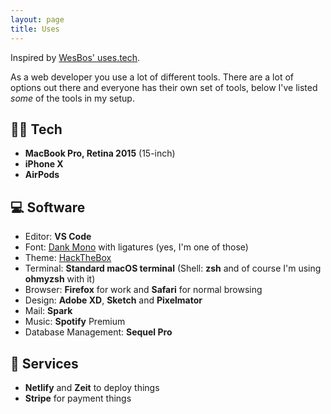 ```yaml
---
layout: page
title: Uses
---
```


Inspired by [WesBos' uses.tech](https://uses.tech).

As a web developer you use a lot of different tools. There are a lot of options out there and everyone has their own set of tools, below I've listed *some* of the tools in my setup.

## 👩‍💻 Tech
* **MacBook Pro, Retina 2015** (15-inch)
* **iPhone X**
* **AirPods**

## 💻 Software
* Editor: **VS Code**
* Font: [Dank Mono](https://dank.sh) with ligatures (yes, I'm one of those)
* Theme: [HackTheBox](https://marketplace.visualstudio.com/items?itemName=silofy.hackthebox)
* Terminal: **Standard macOS terminal** (Shell: **zsh** and of course I'm using **ohmyzsh** with it)
* Browser: **Firefox** for work and **Safari** for normal browsing
* Design: **Adobe XD**, **Sketch** and **Pixelmator**
* Mail: **Spark**
* Music: **Spotify** Premium
* Database Management: **Sequel Pro**

## 🚀 Services
* **Netlify** and **Zeit** to deploy things
* **Stripe** for payment things
